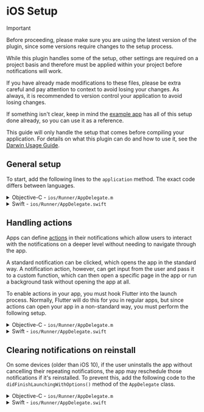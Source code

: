 # iOS Setup

> [!Important]
> Before proceeding, please make sure you are using the latest version of the plugin, since some versions require changes to the setup process.

While this plugin handles some of the setup, other settings are required on a project basis and therefore must be applied within your project before notifications will work.

If you have already made modifications to these files, please be extra careful and pay attention to context to avoid losing your changes. As always, it is recommended to version control your application to avoid losing changes.

If something isn't clear, keep in mind the [example app](https://github.com/MaikuB/flutter_local_notifications/tree/master/flutter_local_notifications/example) has all of this setup done already, so you can use it as a reference.

This guide will only handle the setup that comes before compiling your application. For details on what this plugin can do and how to use it, see the [Darwin Usage Guide](darwin-usage.md).

## General setup

To start, add the following lines to the `application` method. The exact code differs between languages.

<details>
<summary>Objective-C - <code>ios/Runner/AppDelegate.m</code></summary>

```objc
if (@available(iOS 10.0, *)) {
  [UNUserNotificationCenter currentNotificationCenter].delegate = (id<UNUserNotificationCenterDelegate>) self;
}
```

</details>

<details>
<summary>Swift - <code>ios/Runner/AppDelegate.swift</code></summary>

```swift
if #available(iOS 10.0, *) {
  UNUserNotificationCenter.current().delegate = self as? UNUserNotificationCenterDelegate
}
```

</details>

## Handling actions

Apps can define [actions](https://developer.apple.com/documentation/usernotifications/declaring-your-actionable-notification-types) in their notifications which allow users to interact with the notifications on a deeper level without needing to navigate through the app.

A standard notification can be clicked, which opens the app in the standard way. A notification action, however, can get input from the user and pass it to a custom function, which can then open a specific page in the app or run a background task without opening the app at all.

To enable actions in your app, you must hook Flutter into the launch process. Normally, Flutter will do this for you in regular apps, but since actions can open your app in a non-standard way, you must perform the following setup.

<details>
<summary>Objective-C - <code>ios/Runner/AppDelegate.m</code></summary>

```objc
// Required to handle notification actions
#import <FlutterLocalNotificationsPlugin.h>

void registerPlugins(NSObject<FlutterPluginRegistry>* registry) {
  [GeneratedPluginRegistrant registerWithRegistry:registry];
}

- (BOOL)application:(UIApplication *)application didFinishLaunchingWithOptions:(NSDictionary *)launchOptions {
  [GeneratedPluginRegistrant registerWithRegistry:self];
  [FlutterLocalNotificationsPlugin setPluginRegistrantCallback:registerPlugins];
}
```

</details>

<details>
<summary>Swift - <code>ios/Runner/AppDelegate.swift</code></summary>


Swift (`ios/Runner/AppDelegate.swift`):

```swift
// Required to handle notification actions
import flutter_local_notifications

@UIApplicationMain
override func application(
  _ application: UIApplication,
  didFinishLaunchingWithOptions launchOptions: [UIApplication.LaunchOptionsKey: Any]?
) -> Bool {

  // This is required to make any communication available in the action isolate.
  FlutterLocalNotificationsPlugin.setPluginRegistrantCallback {
    (registry) in GeneratedPluginRegistrant.register(with: registry)
  }

  if #available(iOS 10.0, *) {
    UNUserNotificationCenter.current().delegate = self as UNUserNotificationCenterDelegate
  }

  GeneratedPluginRegistrant.register(with: self)
  return super.application(application, didFinishLaunchingWithOptions: launchOptions)
}
```

</details>

## Clearing notifications on reinstall

On some devices (older than iOS 10), if the user uninstalls the app without cancelling their repeating notifications, the app may reschedule those notifications if it's reinstalled. To prevent this, add the following code to the `didFinishLaunchingWithOptions()` method of the `AppDelegate` class.

<details>
<summary>Objective-C - <code>ios/Runner/AppDelegate.m</code></summary>

```objc
if(![[NSUserDefaults standardUserDefaults]objectForKey:@"Notification"]){
  [[UIApplication sharedApplication] cancelAllLocalNotifications];
  [[NSUserDefaults standardUserDefaults]setBool:YES forKey:@"Notification"];
}
```

</details>

<details>
<summary>Swift - <code>ios/Runner/AppDelegate.swift</code></summary>

```swift
if(!UserDefaults.standard.bool(forKey: "Notification")) {
  UIApplication.shared.cancelAllLocalNotifications()
  UserDefaults.standard.set(true, forKey: "Notification")
}
```

</details>
